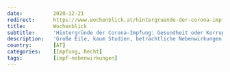 ```yaml
---
date:          2020-12-21
redirect:      https://www.wochenblick.at/hintergruende-der-corona-impfung-gesundheit-oder-korruption/
title:         Wochenblick
subtitle:      'Hintergründe der Corona-Impfung: Gesundheit oder Korruption?'
description:   'Große Eile, kaum Studien, beträchtliche Nebenwirkungen - hier finden Sie den kompletten Stand der Erkenntnisse zur Corona-Impfung.'
country:       [AT]
categories:    [Impfung, Recht]
tags:          [impf-nebenwirkungen]
---
```


